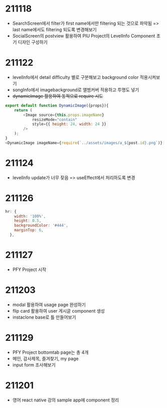 # 211118
* SearchScreen에서 filter가 first name에서만 filtering 되는 것으로 파악됨
=> last name에서도 filtering 되도록 변경해보기
* SocialScreen의 postview 활용하여 PIU Project의 LevelInfo Component 초기 디자인 구성하기
# 211122
* levelInfo에서 detail difficulty 별로 구분해보고 background color 적용시켜보기
* songInfo에서 imagebackground로 앨범커버 적용하고 투명도 넣기
* ~~dynamicImage 활용하여 동적으로 require 시도~~
``` javascript
export default function DynamicImage({props}){
    return (
        <Image source={this.props.imageName}
            resizeMode="contain"
            style={{ height: 24, width: 24 }}
        />
    ); 
}
<DynamicImage imageName={require(`../assets/images/a_${post.id}.png`)} />
```

# 211124
* levelInfo update가 너무 잦음 => useEffect에서 처리하도록 변경

# 211126
```javascript
hr: {
    width: '100%',
    height: 0.5,
    backgroundColor: '#444',
    marginTop: 6,
  },
```

# 211127
* PFY Project 시작

# 211203
* modal 활용하여 usage page 완성하기
* flip card 활용하여 user 게시글 component 생성
* instaclone base로 틀 만들어보기

# 211129
* PFY Project bottomtab page는 총 4개
* 메인, 감사제목, 즐겨찾기, my page
* input form 조사해보기

# 211201
* 영어 react native 강의 sample app에 component 정리

